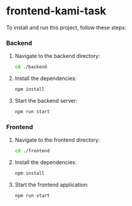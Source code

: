 # frontend-kami-task

To install and run this project, follow these steps:

### Backend

1. Navigate to the backend directory:
    ```sh
    cd ./backend
    ```

2. Install the dependencies:
    ```sh
    npm install
    ```

3. Start the backend server:
    ```sh
    npm run start
    ```

### Frontend

1. Navigate to the frontend directory:
    ```sh
    cd ./frontend
    ```

2. Install the dependencies:
    ```sh
    npm install
    ```

3. Start the frontend application:
    ```sh
    npm run start
    `